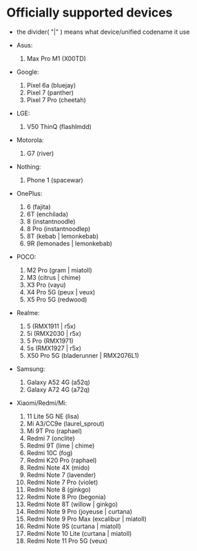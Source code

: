# Officially supported devices
-  the divider( "|" ) means what device/unified codename it use
* Asus:
    1. Max Pro M1 (X00TD)

* Google:
    1. Pixel 6a (bluejay)
    2. Pixel 7 (panther)
    3. Pixel 7 Pro (cheetah)

* LGE:
    1. V50 ThinQ (flashlmdd)

* Motorola:
    1. G7 (river)

* Nothing:
    1. Phone 1 (spacewar)

* OnePlus:
    1. 6 (fajita)
    2. 6T (enchilada)
    3. 8 (instantnoodle)
    4. 8 Pro (instantnoodlep)
    5. 8T (kebab | lemonkebab)
    6. 9R (lemonades | lemonkebab)

* POCO:
    1. M2 Pro (gram | miatoll)
    2. M3 (citrus | chime)
    3. X3 Pro (vayu)
    4. X4 Pro 5G (peux | veux)
    5. X5 Pro 5G (redwood)

* Realme:
    1. 5 (RMX1911 | r5x)
    2. 5i (RMX2030 | r5x)
    3. 5 Pro (RMX1971)
    4. 5s (RMX1927 | r5x)
    5. X50 Pro 5G (bladerunner | RMX2076L1)

* Samsung:
    1. Galaxy A52 4G (a52q)
    2. Galaxy A72 4G (a72q)

* Xiaomi/Redmi/Mi:
    1. 11 Lite 5G NE (lisa) 
    2. Mi A3/CC9e (laurel_sprout)
    3. Mi 9T Pro (raphael)
    4. Redmi 7 (onclite)
    5. Redmi 9T (lime | chime)
    6. Redmi 10C (fog)
    7. Redmi K20 Pro (raphael)
    8. Redmi Note 4X (mido)
    9. Redmi Note 7 (lavender)
    10. Redmi Note 7 Pro (violet)
    11. Redmi Note 8 (ginkgo)
    12. Redmi Note 8 Pro (begonia)
    13. Redmi Note 8T (willow | ginkgo)
    14. Redmi Note 9 Pro (joyeuse | curtana)
    15. Redmi Note 9 Pro Max (excalibur | miatoll)
    16. Redmi Note 9S (curtana | miatoll)
    17. Redmi Note 10 Lite (curtana | miatoll)
    18. Redmi Note 11 Pro 5G (veux)
